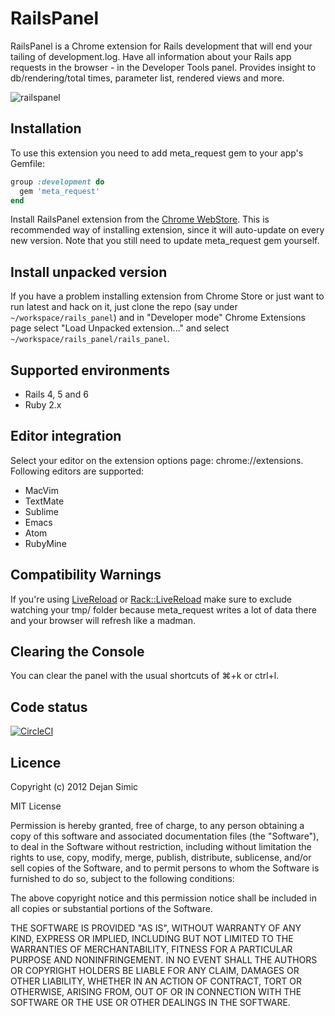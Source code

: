 RailsPanel
===========

RailsPanel is a Chrome extension for Rails development that will end your tailing of development.log. Have all information about your Rails app requests in the browser - in the Developer Tools panel. Provides insight to db/rendering/total times, parameter list, rendered views and more.

![railspanel](https://cloud.githubusercontent.com/assets/4494/3090049/917e5378-e586-11e3-9bd4-1db232968126.png)

## Installation

To use this extension you need to add meta_request gem to your app's Gemfile:

```ruby
group :development do
  gem 'meta_request'
end
```

Install RailsPanel extension from the [Chrome WebStore](https://chrome.google.com/webstore/detail/railspanel/gjpfobpafnhjhbajcjgccbbdofdckggg). This is recommended way of installing extension, since it will auto-update on every new version. Note that you still need to update meta_request gem yourself.

## Install unpacked version

If you have a problem installing extension from Chrome Store or just want to run latest and hack on it, just clone the repo (say under `~/workspace/rails_panel`) and in "Developer mode" Chrome Extensions page select "Load Unpacked extension..." and select `~/workspace/rails_panel/rails_panel`.

## Supported environments

* Rails 4, 5 and 6
* Ruby 2.x

## Editor integration

Select your editor on the extension options page: chrome://extensions. Following editors are supported:

* MacVim
* TextMate
* Sublime
* Emacs
* Atom
* RubyMine

## Compatibility Warnings

If you're using [LiveReload](http://livereload.com/) or
[Rack::LiveReload](https://github.com/johnbintz/rack-livereload) make sure to
exclude watching your tmp/ folder because meta_request writes a lot of data there
and your browser will refresh like a madman.

## Clearing the Console

You can clear the panel with the usual shortcuts of ⌘+k or ctrl+l.

## Code status

[![CircleCI](https://circleci.com/gh/dejan/rails_panel.svg?style=svg&circle-token=56cf52dd2729102bb9b6e23d5e2fcc8eff0875b3)](https://circleci.com/gh/dejan/rails_panel)

## Licence

Copyright (c) 2012 Dejan Simic

MIT License

Permission is hereby granted, free of charge, to any person obtaining
a copy of this software and associated documentation files (the
"Software"), to deal in the Software without restriction, including
without limitation the rights to use, copy, modify, merge, publish,
distribute, sublicense, and/or sell copies of the Software, and to
permit persons to whom the Software is furnished to do so, subject to
the following conditions:

The above copyright notice and this permission notice shall be
included in all copies or substantial portions of the Software.

THE SOFTWARE IS PROVIDED "AS IS", WITHOUT WARRANTY OF ANY KIND,
EXPRESS OR IMPLIED, INCLUDING BUT NOT LIMITED TO THE WARRANTIES OF
MERCHANTABILITY, FITNESS FOR A PARTICULAR PURPOSE AND
NONINFRINGEMENT. IN NO EVENT SHALL THE AUTHORS OR COPYRIGHT HOLDERS BE
LIABLE FOR ANY CLAIM, DAMAGES OR OTHER LIABILITY, WHETHER IN AN ACTION
OF CONTRACT, TORT OR OTHERWISE, ARISING FROM, OUT OF OR IN CONNECTION
WITH THE SOFTWARE OR THE USE OR OTHER DEALINGS IN THE SOFTWARE.
